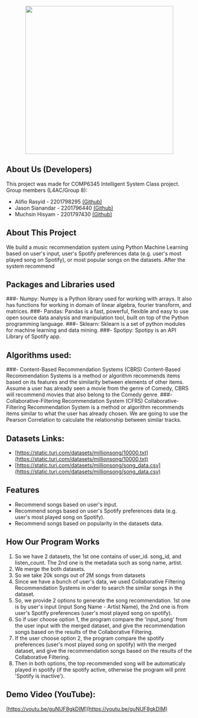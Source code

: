 <p align="center"><img src="https://i.pinimg.com/originals/0f/60/19/0f6019e15f1d8ae07e7e8ea16d242676.png" width="400"></p>

## About Us (Developers)

This project was made for COMP6345 Intelligent System Class project. 
Group members (L4AC/Group 8):

- Alifio Rasyid - 2201798295 [(Github)](https://github.com/alibanana)
- Jason Sianandar - 2201796440 [(Github)](https://github.com/ExtGmrJasonZ)
- Muchsin Hisyam - 2201797430 [(Github)](https://github.com/muchsinhisyam)

## About This Project
We build a music recommendation system using Python Machine Learning based on user's input, user's Spotify preferences data (e.g. user's most played song on Spotify), or most popular songs on the datasets. After the system recommend

## Packages and Libraries used
###- Numpy:
Numpy is a Python library used for working with arrays. It also has functions for working in domain of linear algebra, fourier transform, and matrices.
###- Pandas:
Pandas is a fast, powerful, flexible and easy to use open source data analysis and manipulation tool, built on top of the Python programming language.
###- Sklearn:
Sklearn is a set of python modules for machine learning and data mining.
###- Spotipy:
Spotipy is an API Library of Spotify app.

## Algorithms used:

###- Content-Based Recommendation Systems (CBRS)
Content-Based Recommendation Systems is a method or algorithm recommends items based on its features and the similarity between elements of other items. Assume a user has already seen a movie from the genre of Comedy, CBRS will recommend movies that also belong to the Comedy genre.
###-Collaborative-Filtering Recommendation System (CFRS)
Collaborative-Filtering Recommendation System is a method or algorithm recommends items similar to what the user has already chosen. We are going to use the Pearson Correlation to calculate the relationship between similar tracks.


## Datasets Links:

- [https://static.turi.com/datasets/millionsong/10000.txt](https://static.turi.com/datasets/millionsong/10000.txt)
- [https://static.turi.com/datasets/millionsong/song_data.csv](https://static.turi.com/datasets/millionsong/song_data.csv)

## Features

- Recommend songs based on user's input.
- Recommend songs based on user's Spotify preferences data (e.g. user's most played song on Spotify).
- Recommend songs based on popularity in the datasets data.

## How Our Program Works

1. So we have 2 datasets, the 1st one contains of user_id. song_id, and listen_count. The 2nd one is the metadata such as song name, artist.
2. We merge the both datasets.
3. So we take 20k songs out of 2M songs from datasets
4. Since we have a bunch of user's data, we used Collaborative Filtering Recommendation Systems in order to search the similar songs in the dataset. 
5. So, we provide 2 options to generate the song recommendation. 1st one is by user's input (input Song Name - Artist Name), the 2nd one is from user's Spotify preferences (user's most played song on spotify).
6. So if user choose option 1, the program compare the 'input_song' from the user input with the merged dataset, and give the recommendation songs based on the results of the Collaborative Filtering. 
7. If the user choose option 2, the program compare the spotify preferences (user's most played song on spotify)  with the merged dataset, and give the recommendation songs based on the results of the Collaborative Filtering.
8. Then in both options, the top  recommended song will be automaticaly played in spotify (if the spotify active, otherwise the program will print 'Spotify is inactive').

## Demo Video (YouTube):
[https://youtu.be/guNUF8gkDIM](https://youtu.be/guNUF8gkDIM)
